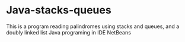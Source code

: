 # Java-stacks-queues
This is a program reading palindromes using stacks and queues, and a doubly linked list
Java programing in IDE NetBeans

